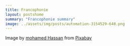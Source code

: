 ```yaml
---
title: Francophonie
layout: postshome
summary: "Francophonie summary"
image: ../assets/img/posts/automation-3154529-640.png 
---
```


Image by <a href="https://pixabay.com/users/mohamed_hassan-5229782/?utm_source=link-attribution&amp;utm_medium=referral&amp;utm_campaign=image&amp;utm_content=3154529">mohamed Hassan</a> from <a href="https://pixabay.com/?utm_source=link-attribution&amp;utm_medium=referral&amp;utm_campaign=image&amp;utm_content=3154529">Pixabay</a>
